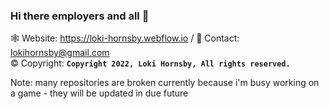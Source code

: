 ### Hi there employers and all 👋

🕸️ Website: https://loki-hornsby.webflow.io /
💬 Contact: lokihornsby@gmail.com       
©️ Copyright: **`Copyright 2022, Loki Hornsby, All rights reserved.`**

Note: many repositories are broken currently because i'm busy working on a game - they will be updated in due future
